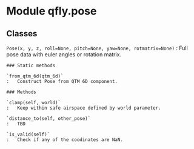 Module qfly.pose
================

Classes
-------

`Pose(x, y, z, roll=None, pitch=None, yaw=None, rotmatrix=None)`
:   Full pose data with euler angles or rotation matrix.

    ### Static methods

    `from_qtm_6d(qtm_6d)`
    :   Construct Pose from QTM 6D component.

    ### Methods

    `clamp(self, world)`
    :   Keep within safe airspace defined by world parameter.

    `distance_to(self, other_pose)`
    :   TBD

    `is_valid(self)`
    :   Check if any of the coodinates are NaN.